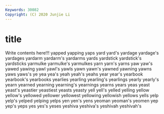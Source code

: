 ```yaml
---
Keywords: 30082
Copyright: (C) 2020 Junjie Li
---
```


# title

Write contents here!!!
yapped 
yapping 
yaps 
yard 
yard's 
yardage
yardage's 
yardages 
yardarm 
yardarm's 
yardarms 
yards 
yardstick 
yardstick's 
yardsticks 
yarmulke
yarmulke's 
yarmulkes 
yarn 
yarn's 
yarns 
yaw 
yaw's 
yawed 
yawing 
yawl
yawl's 
yawls 
yawn 
yawn's 
yawned 
yawning 
yawns 
yaws 
yaws's 
ye
yea 
yea's 
yeah 
yeah's 
yeahs 
year 
year's 
yearbook 
yearbook's 
yearbooks
yearlies 
yearling 
yearling's 
yearlings 
yearly 
yearly's 
yearn 
yearned 
yearning 
yearning's
yearnings 
yearns 
years 
yeas 
yeast 
yeast's 
yeastier 
yeastiest 
yeasts 
yeasty
yell 
yell's 
yelled 
yelling 
yellow 
yellow's 
yellowed 
yellower 
yellowest 
yellowing
yellowish 
yellows 
yells 
yelp 
yelp's 
yelped 
yelping 
yelps 
yen 
yen's
yens 
yeoman 
yeoman's 
yeomen 
yep 
yep's 
yeps 
yes 
yes's 
yeses
yeshiva 
yeshiva's 
yeshivah 
yeshivah's 
